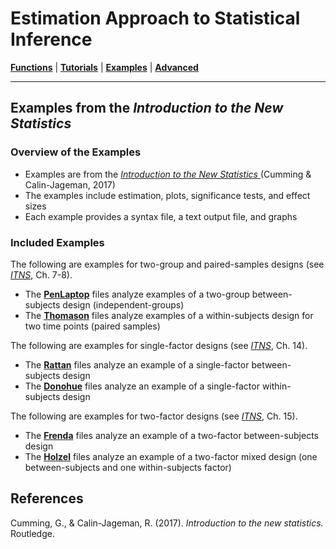 # Estimation Approach to Statistical Inference

[**Functions**](../A-Functions) | 
[**Tutorials**](../B-Tutorials) | 
[**Examples**](../C-Examples) | 
[**Advanced**](../D-Advanced)

---

## Examples from the _Introduction to the New Statistics_

### Overview of the Examples

- Examples are from the _[Introduction to the New Statistics ](https://thenewstatistics.com/itns/ "Introduction to the New Statistics")_ (Cumming & Calin-Jageman, 2017)
- The examples include estimation, plots, significance tests, and effect sizes
- Each example provides a syntax file, a text output file, and graphs

### Included Examples

The following are examples for two-group and paired-samples designs (see _[ITNS](https://thenewstatistics.com/itns/ "Introduction to the New Statistics")_, Ch. 7-8).

- The [**PenLaptop**](./PenLaptop/) files analyze examples of a two-group between-subjects design (independent-groups)
- The [**Thomason**](./Thomason/) files analyze examples of a within-subjects design for two time points (paired samples)

The following are examples for single-factor designs (see _[ITNS](https://thenewstatistics.com/itns/ "Introduction to the New Statistics")_, Ch. 14).

- The [**Rattan**](./Rattan/) files analyze an example of a single-factor between-subjects design 
- The [**Donohue**](./Donohue/) files analyze an example of a single-factor within-subjects design  

The following are examples for two-factor designs (see _[ITNS](https://thenewstatistics.com/itns/ "Introduction to the New Statistics")_, Ch. 15).

- The [**Frenda**](./Frenda/) files analyze an example of a two-factor between-subjects design
- The [**Holzel**](./Holzel/) files analyze an example of a two-factor mixed design (one between-subjects and one within-subjects factor)  

## References

Cumming, G., & Calin-Jageman, R. (2017). _Introduction to the new statistics._ Routledge.
